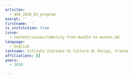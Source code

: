 ```yaml
---
articles:
  - AVA_2018_01_program
exerpt: ''
firstname: ''
is_institution: true
issue:
  - content/issues/identity-from-double-to-avatar.md
language:
  - English
lastname: Istituto Italiano di Cultura di Parigi, France
affiliations: []
years:
  - 2018

---
```

